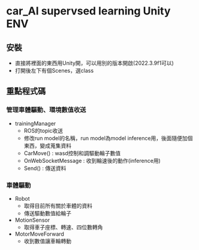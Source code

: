 # car_AI supervsed learning Unity ENV
## 安裝
* 直接將裡面的東西用Unity開，可以用別的版本開啟(2022.3.9f1可以)
* 打開後左下有個Scenes，選class
## 重點程式碼
### 管理車體驅動、環境數值收送
* trainingManager
    * ROS的topic收送
    * 修改run model的名稱，run model為model inference用，後面隨便加個東西，變成蒐集資料
    * CarMove() : wasd控制和調驅動輪子數值
    * OnWebSocketMessage : 收到輪速後的動作(inference用)
    * Send() : 傳送資料
### 車體驅動
* Robot
    * 取得目前所有關於車體的資料
    * 傳送驅動數值給輪子
* MotionSensor
    * 取得車子座標、轉速、四位數轉角
* MotorMoveForward
    * 收到數值讓車輪轉動
